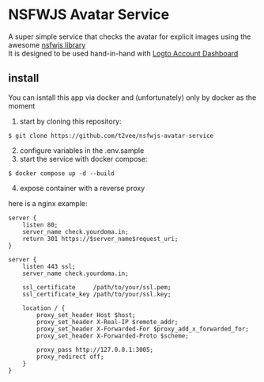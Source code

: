 # NSFWJS Avatar Service

A super simple service that checks the avatar for explicit images using the awesome [nsfwjs library](https://github.com/infinitered/nsfwjs)  
It is designed to be used hand-in-hand with [Logto Account Dashboard](https://github.com/t2vee/Logto-Account-Dashboard)

## install
You can isntall this app via docker and (unfortunately) only by docker as the moment  
1. start by cloning this repository:
```
$ git clone https://github.com/t2vee/nsfwjs-avatar-service
```
2. configure variables in the .env.sample
3. start the service with docker compose:
```
$ docker compose up -d --build
```
4. expose container with a reverse proxy

here is a nginx example:
```
server {
    listen 80;
    server_name check.yourdoma.in;
    return 301 https://$server_name$request_uri;
}

server {
    listen 443 ssl;
    server_name check.yourdoma.in;

    ssl_certificate     /path/to/your/ssl.pem;
    ssl_certificate_key /path/to/your/ssl.key;

    location / {
        proxy_set_header Host $host;
        proxy_set_header X-Real-IP $remote_addr;
        proxy_set_header X-Forwarded-For $proxy_add_x_forwarded_for;
        proxy_set_header X-Forwarded-Proto $scheme;

        proxy_pass http://127.0.0.1:3005;
        proxy_redirect off;
    }
}
```
